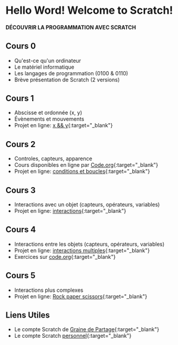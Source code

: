 # Hello Word! Welcome to Scratch!
#### DÉCOUVRIR LA PROGRAMMATION AVEC SCRATCH

## Cours 0
- Qu'est-ce qu'un ordinateur
- Le matériel informatique
- Les langages de programmation (0100 & 0110)
- Brève présentation de Scratch (2 versions)

## Cours 1
- Abscisse et ordonnée (x, y)
- Évènements et mouvements
- Projet en ligne: [x && y](https://scratch.mit.edu/projects/473958592/editor/){:target="_blank"}

## Cours 2
- Controles, capteurs, apparence 
- Cours disponibles en ligne par [Code.org](https://studio.code.org/s/express-2019){:target="_blank"}
- Projet en ligne: [conditions et boucles](https://scratch.mit.edu/projects/471241661/editor){:target="_blank"}

## Cours 3
- Interactions avec un objet (capteurs, opérateurs, variables)
- Projet en ligne: [interactions](https://scratch.mit.edu/projects/478403203/editor){:target="_blank"}

## Cours 4
- Interactions entre les objets (capteurs, opérateurs, variables)
- Projet en ligne: [interactions multiples](https://scratch.mit.edu/projects/480906731/editor){:target="_blank"}
- Exercices sur [code.org](https://studio.code.org/s/express-2019/stage/6/puzzle/2){:target="_blank"}

## Cours 5
- Interactions plus complexes
- Projet en ligne: [Rock paper scissors](https://scratch.mit.edu/projects/498650229/editor){:target="_blank"}

## Liens Utiles
- Le compte Scratch de [Graine de Partage](https://scratch.mit.edu/users/Gdp-Scratch/){:target="_blank"}
- Le compte Scratch [personnel](https://scratch.mit.edu/users/equalsTo/){:target="_blank"}
